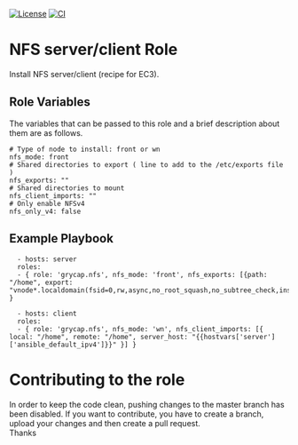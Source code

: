 [![License](https://img.shields.io/badge/license-Apache%202-blue.svg)](https://www.apache.org/licenses/LICENSE-2.0)
[![CI](https://github.com/grycap/ansible-role-nfs/workflows/CI/badge.svg)](https://github.com/grycap/ansible-role-nfs/actions?query=workflow%3ACI)

NFS server/client Role
=======================

Install NFS server/client (recipe for EC3).

Role Variables
--------------

The variables that can be passed to this role and a brief description about them are as follows.

	# Type of node to install: front or wn
	nfs_mode: front
	# Shared directories to export ( line to add to the /etc/exports file )
	nfs_exports: ""
	# Shared directories to mount
	nfs_client_imports: ""
	# Only enable NFSv4
	nfs_only_v4: false

Example Playbook
----------------
```
  - hosts: server
  roles:
  - { role: 'grycap.nfs', nfs_mode: 'front', nfs_exports: [{path: "/home", export: "vnode*.localdomain(fsid=0,rw,async,no_root_squash,no_subtree_check,insecure)"}] }
```
```
  - hosts: client
  roles:
  - { role: 'grycap.nfs', nfs_mode: 'wn', nfs_client_imports: [{ local: "/home", remote: "/home", server_host: "{{hostvars['server']['ansible_default_ipv4']}}" }] }
```

Contributing to the role
========================
In order to keep the code clean, pushing changes to the master branch has been disabled. If you want to contribute, you have to create a branch, upload your changes and then create a pull request.  
Thanks
